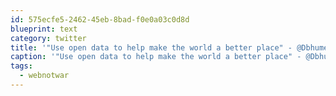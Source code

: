 ```yaml
---
id: 575ecfe5-2462-45eb-8bad-f0e0a03c0d8d
blueprint: text
category: twitter
title: '"Use open data to help make the world a better place" - @Dbhume #webnotwar'
caption: '"Use open data to help make the world a better place" - @Dbhume <span class="hashtag hashtag_local">#<a href="http://tweettemp.darylchymko.ca/?tag=webnotwar">webnotwar</a>'
tags:
  - webnotwar
---
```

